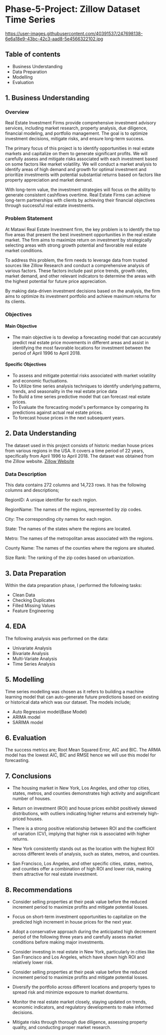# Phase-5-Project: Zillow Dataset Time Series

https://user-images.githubusercontent.com/40391537/247698138-6e6a18e9-43bc-42c3-aad8-5e4566322102.jpg

## Table of contents

* Business Understanding
* Data Preparation
* Modelling
* Evaluation

## 1. Business Understanding

### Overview

Real Estate Investment Firms provide comprehensive investment advisory services, including market research, property analysis, due diligence, financial modeling, and portfolio management. The goal is to optimize investment decisions, mitigate risks, and ensure long-term success.

The primary focus of this project is to identify opportunities in real estate markets and capitalize on them to generate significant profits. We will carefully assess and mitigate risks associated with each investment based on some factors like market volatility. We will conduct a market analysis to identify areas of high demand and growth for optimal investment and prioritize investments with potential substantial returns based on factors like property appreciation and market demand.

With long-term value, the investment strategies will focus on the ability to generate consistent cashflows overtime. Real Estate Firms can achieve long-term partnerships with clients by achieving their financial objectives through successful real estate investments.

### Problem Statement

At Matawi Real Estate Investment firm, the key problem is to identify the top five areas that present the best investment opportunities in the real estate market. The firm aims to maximize return on investment by strategically selecting areas with strong growth potential and favorable real estate market conditions.

To address this problem, the firm needs to leverage data from trusted sources like Zillow Research and conduct a comprehensive analysis of various factors. These factors include past price trends, growth rates, market demand, and other relevant indicators to determine the areas with the highest potential for future price appreciation.

By making data-driven investment decisions based on the analysis, the firm aims to optimize its investment portfolio and achieve maximum returns for its clients.

### Objectives

#### Main Objective

* The main objective is to develop a forecasting model that can accurately predict real estate price movements in different areas and assist in identifying the most favorable locations for investment between the period of April 1996 to April 2018.

#### Specific Objectives

* To assess and mitigate potential risks associated with market volatility and economic fluctuations.
* To Utilize time series analysis techniques to identify underlying patterns, trends, and seasonality in the real estate price data
* To Build a time series predictive model that can forecast real estate prices.
* To Evaluate the forecasting model's performance by comparing its predictions against actual real estate prices.
* To forecast house prices in the next subsequent years.

## 2. Data Understanding

The dataset used in this project consists of historic median house prices from various regions in the USA. It covers a time period of 22 years, specifically from April 1996 to April 2018. The dataset was obtained from the Zillow website.
[Zillow Website](https://github.com/learn-co-curriculum/dsc-phase-4-choosing-a-dataset/blob/main/time-series/zillow_data.csv)

### Data Description

This data contains 272 columns and 14,723 rows. It has the following columns and descriptions;

RegionID: A unique identifier for each region.

RegionName: The names of the regions, represented by zip codes.

City: The corresponding city names for each region.

State: The names of the states where the regions are located.

Metro: The names of the metropolitan areas associated with the regions.

County Name: The names of the counties where the regions are situated.

Size Rank: The ranking of the zip codes based on urbanization.

## 3. Data Preparation

Within the data preparation phase, I performed the following tasks:

* Clean Data
* Checking Duplicates
* Filled Missing Values
* Feature Engineering

## 4. EDA

The following analysis was performed on the data:

* Univariate Analysis
* Bivariate Analysis
* Multi-Variate Analysis
* Time Series Analysis

## 5. Modelling

Time series modelling was chosen as it refers to building a machine learning model that can auto-generate future predictions based on existing or historical data which was our dataset. The models include;

* Auto Regressive model(Base Model)
* ARIMA model
* SARIMA model

## 6. Evaluation

The success metrics are; Root Mean Squared Error, AIC and BIC. The ARMA model has the lowest AIC, BIC and RMSE hence we will use this model for forecasting.

## 7. Conclusions

* The housing market in New York, Los Angeles, and other top cities, states, metros, and counties demonstrates high activity and asignificant number of houses.

* Return on investment (ROI) and house prices exhibit positively skewed distributions, with outliers indicating higher returns and extremely high-priced houses.

* There is a strong positive relationship between ROI and the coefficient of variation (CV), implying that higher risk is associated with higher returns.

* New York consistently stands out as the location with the highest ROI across different levels of analysis, such as states, metros, and counties.

* San Francisco, Los Angeles, and other specific cities, states, metros, and counties offer a combination of high ROI and lower risk, making them attractive for real estate investment.

## 8. Recommendations

* Consider selling properties at their peak value before the reduced increment period to maximize profits and mitigate potential losses.

* Focus on short-term investment opportunities to capitalize on the predicted high increment in house prices for the next year.

* Adopt a conservative approach during the anticipated high decrement period of the following three years and carefully assess market conditions before making major investments.

* Consider investing in real estate in New York, particularly in cities like San Francisco and Los Angeles, which have shown high ROI and relatively lower risk.

* Consider selling properties at their peak value before the reduced increment period to maximize profits and mitigate potential losses.

* Diversify the portfolio across different locations and property types to spread risk and minimize exposure to market downturns.

* Monitor the real estate market closely, staying updated on trends, economic indicators, and regulatory developments to make informed decisions.

* Mitigate risks through thorough due diligence, assessing property quality, and conducting proper market research.


